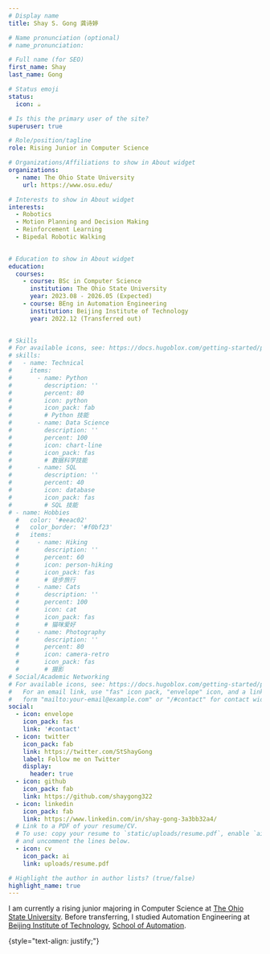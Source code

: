 ```yaml
---
# Display name
title: Shay S. Gong 龚诗婷

# Name pronunciation (optional)
# name_pronunciation: 

# Full name (for SEO)
first_name: Shay
last_name: Gong

# Status emoji
status:
  icon: ☕️

# Is this the primary user of the site?
superuser: true

# Role/position/tagline
role: Rising Junior in Computer Science

# Organizations/Affiliations to show in About widget
organizations:
  - name: The Ohio State University
    url: https://www.osu.edu/

# Interests to show in About widget
interests:
  - Robotics
  - Motion Planning and Decision Making
  - Reinforcement Learning
  - Bipedal Robotic Walking
  

# Education to show in About widget
education:
  courses:
    - course: BSc in Computer Science
      institution: The Ohio State University
      year: 2023.08 - 2026.05 (Expected)
    - course: BEng in Automation Engineering
      institution: Beijing Institute of Technology
      year: 2022.12 (Transferred out)
    

# Skills
# For available icons, see: https://docs.hugoblox.com/getting-started/page-builder/#icons
# skills:
#   - name: Technical
#     items:
#       - name: Python
#         description: ''
#         percent: 80
#         icon: python
#         icon_pack: fab
#         # Python 技能
#       - name: Data Science
#         description: ''
#         percent: 100
#         icon: chart-line
#         icon_pack: fas
#         # 数据科学技能
#       - name: SQL
#         description: ''
#         percent: 40
#         icon: database
#         icon_pack: fas
#         # SQL 技能
# - name: Hobbies
  #   color: '#eeac02'
  #   color_border: '#f0bf23'
  #   items:
  #     - name: Hiking
  #       description: ''
  #       percent: 60
  #       icon: person-hiking
  #       icon_pack: fas
  #       # 徒步旅行
  #     - name: Cats
  #       description: ''
  #       percent: 100
  #       icon: cat
  #       icon_pack: fas
  #       # 猫咪爱好
  #     - name: Photography
  #       description: ''
  #       percent: 80
  #       icon: camera-retro
  #       icon_pack: fas
  #       # 摄影
# Social/Academic Networking
# For available icons, see: https://docs.hugoblox.com/getting-started/page-builder/#icons
#   For an email link, use "fas" icon pack, "envelope" icon, and a link in the
#   form "mailto:your-email@example.com" or "/#contact" for contact widget.
social:
  - icon: envelope
    icon_pack: fas
    link: '#contact'
  - icon: twitter
    icon_pack: fab
    link: https://twitter.com/StShayGong
    label: Follow me on Twitter
    display:
      header: true
  - icon: github
    icon_pack: fab
    link: https://github.com/shaygong322
  - icon: linkedin
    icon_pack: fab
    link: https://www.linkedin.com/in/shay-gong-3a3bb32a4/
  # Link to a PDF of your resume/CV.
  # To use: copy your resume to `static/uploads/resume.pdf`, enable `ai` icons in `params.yaml`,
  # and uncomment the lines below.
  - icon: cv
    icon_pack: ai
    link: uploads/resume.pdf

# Highlight the author in author lists? (true/false)
highlight_name: true
---
```


I am currently a rising junior majoring in Computer Science at [The Ohio State University](https://www.osu.edu/). Before transferring, I studied Automation Engineering at [Beijing Institute of Technology](https://www.bit.edu.cn/), [School of Automation](https://ac.bit.edu.cn/).

{style="text-align: justify;"}
